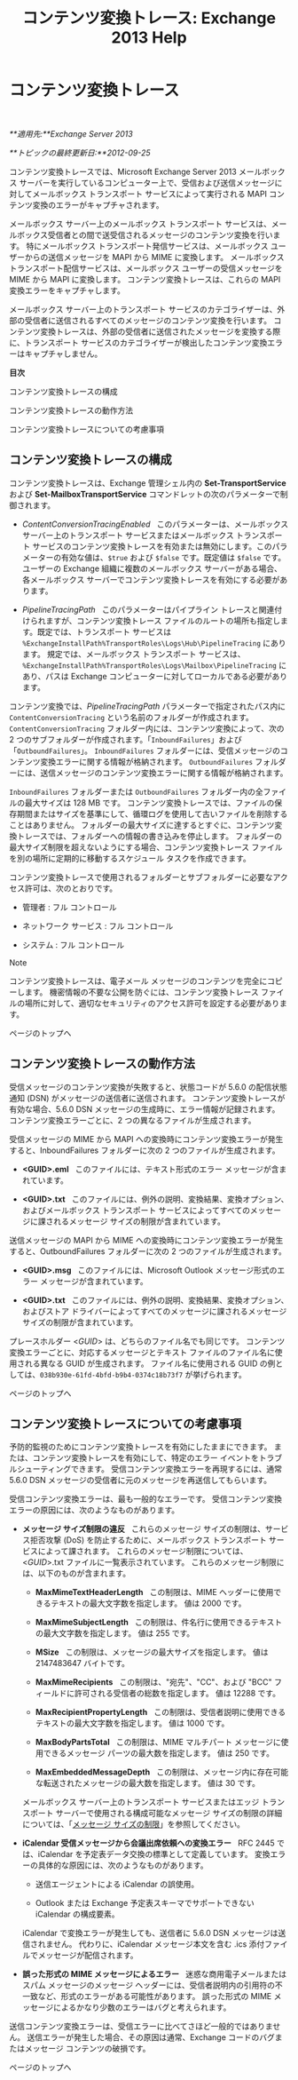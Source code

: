 ﻿---
title: 'コンテンツ変換トレース: Exchange 2013 Help'
TOCTitle: コンテンツ変換トレース
ms:assetid: eb9c7df2-9093-49f9-aa4f-044909bd2225
ms:mtpsurl: https://technet.microsoft.com/ja-jp/library/Bb397226(v=EXCHG.150)
ms:contentKeyID: 49896538
ms.date: 04/24/2018
mtps_version: v=EXCHG.150
ms.translationtype: HT
---

# コンテンツ変換トレース

 

_**適用先:**Exchange Server 2013_

_**トピックの最終更新日:**2012-09-25_

コンテンツ変換トレースでは、Microsoft Exchange Server 2013 メールボックス サーバーを実行しているコンピューター上で、受信および送信メッセージに対してメールボックス トランスポート サービスによって実行される MAPI コンテンツ変換のエラーがキャプチャされます。

メールボックス サーバー上のメールボックス トランスポート サービスは、メールボックス受信者との間で送受信されるメッセージのコンテンツ変換を行います。 特にメールボックス トランスポート発信サービスは、メールボックス ユーザーからの送信メッセージを MAPI から MIME に変換します。 メールボックス トランスポート配信サービスは、メールボックス ユーザーの受信メッセージを MIME から MAPI に変換します。 コンテンツ変換トレースは、これらの MAPI 変換エラーをキャプチャします。

メールボックス サーバー上のトランスポート サービスのカテゴライザーは、外部の受信者に送信されるすべてのメッセージのコンテンツ変換を行います。 コンテンツ変換トレースは、外部の受信者に送信されたメッセージを変換する際に、トランスポート サービスのカテゴライザーが検出したコンテンツ変換エラーはキャプチャしません。

**目次**

コンテンツ変換トレースの構成

コンテンツ変換トレースの動作方法

コンテンツ変換トレースについての考慮事項

## コンテンツ変換トレースの構成

コンテンツ変換トレースは、Exchange 管理シェル内の **Set-TransportService** および **Set-MailboxTransportService** コマンドレットの次のパラメーターで制御されます。

  - *ContentConversionTracingEnabled*   このパラメーターは、メールボックス サーバー上のトランスポート サービスまたはメールボックス トランスポート サービスのコンテンツ変換トレースを有効または無効にします。このパラメーターの有効な値は、`$true` および `$false` です。既定値は `$false` です。 ユーザーの Exchange 組織に複数のメールボックス サーバーがある場合、各メールボックス サーバーでコンテンツ変換トレースを有効にする必要があります。

  - *PipelineTracingPath*   このパラメーターはパイプライン トレースと関連付けられますが、コンテンツ変換トレース ファイルのルートの場所も指定します。既定では、トランスポート サービスは `%ExchangeInstallPath%TransportRoles\Logs\Hub\PipelineTracing` にあります。 規定では、メールボックス トランスポート サービスは、`%ExchangeInstallPath%TransportRoles\Logs\Mailbox\PipelineTracing` にあり、パスは Exchange コンピューターに対してローカルである必要があります。

コンテンツ変換では、*PipelineTracingPath* パラメーターで指定されたパス内に `ContentConversionTracing` という名前のフォルダーが作成されます。`ContentConversionTracing` フォルダー内には、コンテンツ変換によって、次の 2 つのサブフォルダーが作成されます。「`InboundFailures`」および「`OutboundFailures`」。 `InboundFailures` フォルダーには、受信メッセージのコンテンツ変換エラーに関する情報が格納されます。 `OutboundFailures` フォルダーには、送信メッセージのコンテンツ変換エラーに関する情報が格納されます。

`InboundFailures` フォルダーまたは `OutboundFailures` フォルダー内の全ファイルの最大サイズは 128 MB です。 コンテンツ変換トレースでは、ファイルの保存期間またはサイズを基準にして、循環ログを使用して古いファイルを削除することはありません。 フォルダーの最大サイズに達するとすぐに、コンテンツ変換トレースでは、フォルダーへの情報の書き込みを停止します。 フォルダーの最大サイズ制限を超えないようにする場合、コンテンツ変換トレース ファイルを別の場所に定期的に移動するスケジュール タスクを作成できます。

コンテンツ変換トレースで使用されるフォルダーとサブフォルダーに必要なアクセス許可は、次のとおりです。

  - 管理者 : フル コントロール

  - ネットワーク サービス : フル コントロール

  - システム : フル コントロール


> [!NOTE]
> コンテンツ変換トレースは、電子メール メッセージのコンテンツを完全にコピーします。 機密情報の不要な公開を防ぐには、コンテンツ変換トレース ファイルの場所に対して、適切なセキュリティのアクセス許可を設定する必要があります。



ページのトップへ

## コンテンツ変換トレースの動作方法

受信メッセージのコンテンツ変換が失敗すると、状態コードが 5.6.0 の配信状態通知 (DSN) がメッセージの送信者に送信されます。 コンテンツ変換トレースが有効な場合、5.6.0 DSN メッセージの生成時に、エラー情報が記録されます。 コンテンツ変換エラーごとに、2 つの異なるファイルが生成されます。

受信メッセージの MIME から MAPI への変換時にコンテンツ変換エラーが発生すると、InboundFailures フォルダーに次の 2 つのファイルが生成されます。

  - **\<GUID\>.eml**   このファイルには、テキスト形式のエラー メッセージが含まれています。

  - **\<GUID\>.txt**   このファイルには、例外の説明、変換結果、変換オプション、およびメールボックス トランスポート サービスによってすべてのメッセージに課されるメッセージ サイズの制限が含まれています。

送信メッセージの MAPI から MIME への変換時にコンテンツ変換エラーが発生すると、OutboundFailures フォルダーに次の 2 つのファイルが生成されます。

  - **\<GUID\>.msg**   このファイルには、Microsoft Outlook メッセージ形式のエラー メッセージが含まれています。

  - **\<GUID\>.txt**   このファイルには、例外の説明、変換結果、変換オプション、およびストア ドライバーによってすべてのメッセージに課されるメッセージ サイズの制限が含まれています。

プレースホルダー \<*GUID*\> は、どちらのファイル名でも同じです。 コンテンツ変換エラーごとに、対応するメッセージとテキスト ファイルのファイル名に使用される異なる GUID が生成されます。 ファイル名に使用される GUID の例としては、`038b930e-61fd-4bfd-b9b4-0374c18b73f7` が挙げられます。

ページのトップへ

## コンテンツ変換トレースについての考慮事項

予防的監視のためにコンテンツ変換トレースを有効にしたままにできます。 または、コンテンツ変換トレースを有効にして、特定のエラー イベントをトラブルシューティングできます。 受信コンテンツ変換エラーを再現するには、通常 5.6.0 DSN メッセージの受信者に元のメッセージを再送信してもらいます。

受信コンテンツ変換エラーは、最も一般的なエラーです。 受信コンテンツ変換エラーの原因には、次のようなものがあります。

  - **メッセージ サイズ制限の違反**   これらのメッセージ サイズの制限は、サービス拒否攻撃 (DoS) を防止するために、メールボックス トランスポート サービスによって課されます。 これらのメッセージ制限については、\<*GUID*\>.txt ファイルに一覧表示されています。 これらのメッセージ制限には、以下のものが含まれます。
    
      - **MaxMimeTextHeaderLength**   この制限は、MIME ヘッダーに使用できるテキストの最大文字数を指定します。 値は 2000 です。
    
      - **MaxMimeSubjectLength**   この制限は、件名行に使用できるテキストの最大文字数を指定します。 値は 255 です。
    
      - **MSize**   この制限は、メッセージの最大サイズを指定します。 値は 2147483647 バイトです。
    
      - **MaxMimeRecipients**   この制限は、"宛先"、"CC"、および "BCC" フィールドに許可される受信者の総数を指定します。 値は 12288 です。
    
      - **MaxRecipientPropertyLength**   この制限は、受信者説明に使用できるテキストの最大文字数を指定します。 値は 1000 です。
    
      - **MaxBodyPartsTotal**   この制限は、MIME マルチパート メッセージに使用できるメッセージ パーツの最大数を指定します。 値は 250 です。
    
      - **MaxEmbeddedMessageDepth**   この制限は、メッセージ内に存在可能な転送されたメッセージの最大数を指定します。 値は 30 です。
    
    メールボックス サーバー上のトランスポート サービスまたはエッジ トランスポート サーバーで使用される構成可能なメッセージ サイズの制限の詳細については、「[メッセージ サイズの制限](message-size-limits-exchange-2013-help.md)」を参照してください。

  - **iCalendar 受信メッセージから会議出席依頼への変換エラー**   RFC 2445 では、iCalendar を予定表データ交換の標準として定義しています。 変換エラーの具体的な原因には、次のようなものがあります。
    
      - 送信エージェントによる iCalendar の誤使用。
    
      - Outlook または Exchange 予定表スキーマでサポートできない iCalendar の構成要素。
    
    iCalendar で変換エラーが発生しても、送信者に 5.6.0 DSN メッセージは送信されません。 代わりに、iCalendar メッセージ本文を含む .ics 添付ファイルでメッセージが配信されます。

  - **誤った形式の MIME メッセージによるエラー**   迷惑な商用電子メールまたはスパム メッセージのメッセージ ヘッダーには、受信者説明内の引用符の不一致など、形式のエラーがある可能性があります。 誤った形式の MIME メッセージによるかなり少数のエラーはバグと考えられます。

送信コンテンツ変換エラーは、受信エラーに比べてさほど一般的ではありません。 送信エラーが発生した場合、その原因は通常、Exchange コードのバグまたはメッセージ コンテンツの破損です。

ページのトップへ

